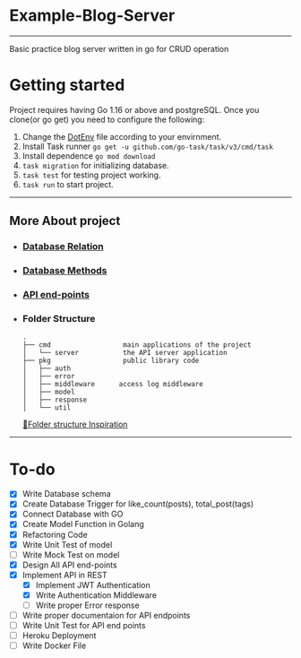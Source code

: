 # Example-Blog-Server

---

Basic practice blog server written in go for CRUD operation

# Getting started

Project requires having Go 1.16 or above and postgreSQL. Once you clone(or go get) you need to configure the following:

1. Change the [DotEnv](https://github.com/KushagraMehta/Example-Blog-Server/blob/main/.env) file according to your envirnment.
2. Install Task runner `go get -u github.com/go-task/task/v3/cmd/task`
3. Install dependence `go mod download`
4. `task migration` for initializing database.
5. `task test` for testing project working.
6. `task run` to start project.

---

## More About project

- ### [Database Relation](https://github.com/KushagraMehta/Example-Blog-Server/blob/main/pkg/model/README.md)

- ### [Database Methods](https://pkg.go.dev/github.com/KushagraMehta/Example-Blog-Server/pkg/model)

- ### [API end-points](https://github.com/KushagraMehta/Example-Blog-Server/blob/main/pkg/controller/README.md)

- ### Folder Structure

  ```
  .
  ├── cmd                  main applications of the project
  │   └── server           the API server application
  ├── pkg                  public library code
  │   ├── auth
  │   ├── error
  │   ├── middleware      access log middleware
  │   ├── model
  │   ├── response
  │   └── util
  ```

  [📂Folder structure Inspiration](https://github.com/qiangxue/go-rest-api)

---

# To-do

- [x] Write Database schema
- [x] Create Database Trigger for like_count(posts), total_post(tags)
- [x] Connect Database with GO
- [x] Create Model Function in Golang
- [x] Refactoring Code
- [x] Write Unit Test of model
- [ ] Write Mock Test on model
- [x] Design All API end-points
- [x] Implement API in REST
  - [x] Implement JWT Authentication
  - [x] Write Authentication Middleware
  - [ ] Write proper Error response
- [ ] Write proper documentaion for API endpoints
- [ ] Write Unit Test for API end points
- [ ] Heroku Deployment
- [ ] Write Docker File
